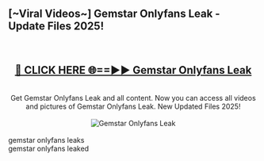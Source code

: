 <h2>[~Viral Videos~] Gemstar Onlyfans Leak - Update Files 2025!</h2>
<br>
<div align="center">
<h2><a href="https://betterlinks.top/A2PfLJ" rel="nofollow">🔴 CLICK HERE 🌐==►► Gemstar Onlyfans Leak</a></h2>
<br>
Get Gemstar Onlyfans Leak and all content. Now you can access all videos and pictures of Gemstar Onlyfans Leak. New Updated Files 2025!
<br>
<br>
<a href="https://betterlinks.top/A2PfLJ" rel="nofollow" data-target="animated-image.originalLink"><img src="https://i.ibb.co.com/WyWwxjT/player-gif2.gif" alt="Gemstar Onlyfans Leak" style="max-width: 100%; display: inline-block;" data-target="animated-image.originalImage"></a>
</div>
<br>
gemstar onlyfans leaks<br>
gemstar onlyfans leaked